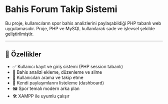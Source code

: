# Bahis Forum Takip Sistemi

Bu proje, kullanıcıların spor bahis analizlerini paylaşabildiği PHP tabanlı web uygulamasıdır. Proje, PHP ve MySQL kullanılarak sade ve işlevsel şekilde geliştirilmiştir.

---

## 🚀 Özellikler

- ✅ Kullanıcı kayıt ve giriş sistemi (PHP session tabanlı)
- 📝 Bahis analizi ekleme, düzenleme ve silme
- 👤 Kullanıcıları arama ve takip etme
- 📃 Kendi paylaşımlarını listeleme (dashboard)
- 🖼️ Spor temalı modern arka plan
- 🛠️ XAMPP ile uyumlu çalışır

